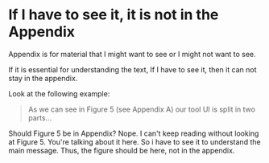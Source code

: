 If I have to see it, it is not in the Appendix
=== 


Appendix is for material that I might want to see or I might not want to see. 

If it is essential for understanding the text, If I have to see it, then it can not stay in the appendix.

Look at the following example: 

> As we can see in Figure 5 (see Appendix A) our tool UI is split in two parts...

Should Figure 5 be in Appendix? Nope. I can't keep reading without looking at Figure 5. You're talking about it here. So i have to see it to understand the main message. 
Thus, the figure should be here, not in the appendix.

